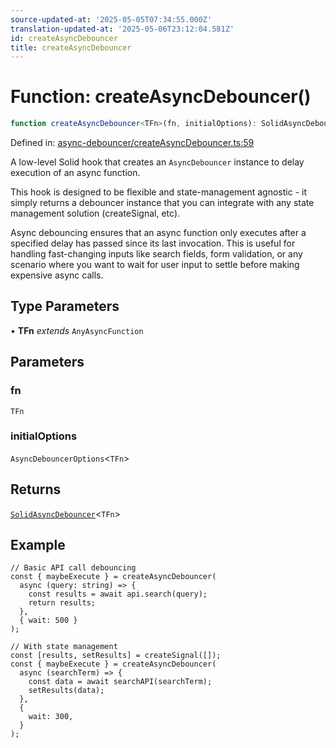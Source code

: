 ```yaml
---
source-updated-at: '2025-05-05T07:34:55.000Z'
translation-updated-at: '2025-05-06T23:12:04.581Z'
id: createAsyncDebouncer
title: createAsyncDebouncer
---
```


<!-- DO NOT EDIT: this page is autogenerated from the type comments -->

# Function: createAsyncDebouncer()

```ts
function createAsyncDebouncer<TFn>(fn, initialOptions): SolidAsyncDebouncer<TFn>
```

Defined in: [async-debouncer/createAsyncDebouncer.ts:59](https://github.com/TanStack/pacer/blob/main/packages/solid-pacer/src/async-debouncer/createAsyncDebouncer.ts#L59)

A low-level Solid hook that creates an `AsyncDebouncer` instance to delay execution of an async function.

This hook is designed to be flexible and state-management agnostic - it simply returns a debouncer instance that
you can integrate with any state management solution (createSignal, etc).

Async debouncing ensures that an async function only executes after a specified delay has passed since its last invocation.
This is useful for handling fast-changing inputs like search fields, form validation, or any scenario where you want to
wait for user input to settle before making expensive async calls.

## Type Parameters

• **TFn** *extends* `AnyAsyncFunction`

## Parameters

### fn

`TFn`

### initialOptions

`AsyncDebouncerOptions`\<`TFn`\>

## Returns

[`SolidAsyncDebouncer`](../interfaces/solidasyncdebouncer.md)\<`TFn`\>

## Example

```tsx
// Basic API call debouncing
const { maybeExecute } = createAsyncDebouncer(
  async (query: string) => {
    const results = await api.search(query);
    return results;
  },
  { wait: 500 }
);

// With state management
const [results, setResults] = createSignal([]);
const { maybeExecute } = createAsyncDebouncer(
  async (searchTerm) => {
    const data = await searchAPI(searchTerm);
    setResults(data);
  },
  {
    wait: 300,
  }
);
```
